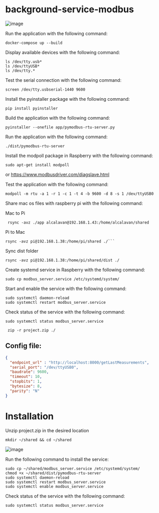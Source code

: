 # background-service-modbus

![image](https://github.com/user-attachments/assets/730a2c41-f5f3-4443-98ea-17067136e49c)


Run the application with the following command:

```shell
docker-compose up --build
```

Display available devices with the following command:

```shell
ls /dev/tty.usb*
ls /dev/ttyUSB*
ls /dev/tty.*
```

Test the serial connection with the following command:

```shell
screen /dev/tty.usbserial-1440 9600
```

Install the pyinstaller package with the following command:

```shell
pip install pyinstaller
```

Build the application with the following command:

```shell
pyinstaller --onefile app/pymodbus-rtu-server.py
```

Run the application with the following command:

```shell
./dist/pymodbus-rtu-server
```

Install the modpoll package in Raspberry with the following command:

```shell
sudo apt-get install modpoll
```

or https://www.modbusdriver.com/diagslave.html

Test the application with the following command:

```shell
modpoll -m rtu -a 1 -r 1 -c 1 -t 4 -b 9600 -d 8 -s 1 /dev/ttyUSB0
```


Share mac os files with raspberry pi with the following command:

Mac to Pi
```shell
 rsync -avz ./app alcalavan@192.168.1.43:/home/alcalavan/shared
```

Pi to Mac
```shell
rsync -avz pi@192.168.1.38:/home/pi/shared ./```
```

Sync dist folder

```shell
rsync -avz pi@192.168.1.38:/home/pi/shared/dist ./
```

Create systemd service in Raspberry with the following command:

```shell
sudo cp modbus_server.service /etc/systemd/system/
```

Start and enable the service with the following command:

```shell
sudo systemctl daemon-reload
sudo systemctl restart modbus_server.service
```


Check status of the service with the following command:

```shell
sudo systemctl status modbus_server.service
```

```shell
 zip -r project.zip ./
```

## Config file:

```json
{
  "endpoint_url" : "http://localhost:8000/getLastMeasurements",
  "serial_port": "/dev/ttyUSB0",
  "baudrate": 9600,
  "timeout": 10,
  "stopbits": 1,
  "bytesize": 8,
  "parity": "N"
}
```


# Installation


Unzip project.zip in the desired location

```shell
mkdir ~/shared && cd ~/shared
```

![image](https://github.com/user-attachments/assets/65ab374b-0f36-4a00-be89-69fb26ebf172)

Run the following command to install the service:

```shell
sudo cp ~/shared/modbus_server.service /etc/systemd/system/
chmod +x ~/shared/dist/pymodbus-rtu-server
sudo systemctl daemon-reload
sudo systemctl restart modbus_server.service
sudo systemctl enable modbus_server.service
```

Check status of the service with the following command:

```shell
sudo systemctl status modbus_server.service
```

